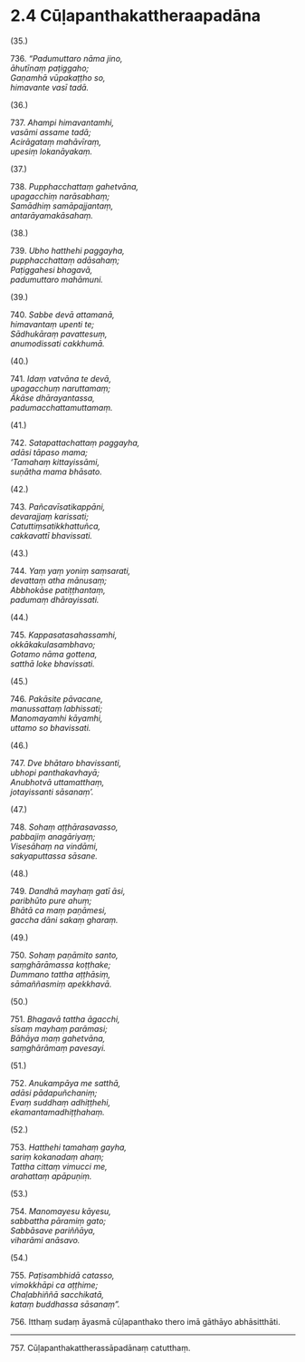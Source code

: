 # 2.4 Cūḷapanthakattheraapadāna

(35.)

736\. _“Padumuttaro nāma jino,_  
_āhutīnaṃ paṭiggaho;_  
_Gaṇamhā vūpakaṭṭho so,_  
_himavante vasī tadā._  

(36.)

737\. _Ahampi himavantamhi,_  
_vasāmi assame tadā;_  
_Acirāgataṃ mahāvīraṃ,_  
_upesiṃ lokanāyakaṃ._  

(37.)

738\. _Pupphacchattaṃ gahetvāna,_  
_upagacchiṃ narāsabhaṃ;_  
_Samādhiṃ samāpajjantaṃ,_  
_antarāyamakāsahaṃ._  

(38.)

739\. _Ubho hatthehi paggayha,_  
_pupphacchattaṃ adāsahaṃ;_  
_Paṭiggahesi bhagavā,_  
_padumuttaro mahāmuni._  

(39.)

740\. _Sabbe devā attamanā,_  
_himavantaṃ upenti te;_  
_Sādhukāraṃ pavattesuṃ,_  
_anumodissati cakkhumā._  

(40.)

741\. _Idaṃ vatvāna te devā,_  
_upagacchuṃ naruttamaṃ;_  
_Ākāse dhārayantassa,_  
_padumacchattamuttamaṃ._  

(41.)

742\. _Satapattachattaṃ paggayha,_  
_adāsi tāpaso mama;_  
_‘Tamahaṃ kittayissāmi,_  
_suṇātha mama bhāsato._  

(42.)

743\. _Pañcavīsatikappāni,_  
_devarajjaṃ karissati;_  
_Catuttiṃsatikkhattuñca,_  
_cakkavattī bhavissati._  

(43.)

744\. _Yaṃ yaṃ yoniṃ saṃsarati,_  
_devattaṃ atha mānusaṃ;_  
_Abbhokāse patiṭṭhantaṃ,_  
_padumaṃ dhārayissati._  

(44.)

745\. _Kappasatasahassamhi,_  
_okkākakulasambhavo;_  
_Gotamo nāma gottena,_  
_satthā loke bhavissati._  

(45.)

746\. _Pakāsite pāvacane,_  
_manussattaṃ labhissati;_  
_Manomayamhi kāyamhi,_  
_uttamo so bhavissati._  

(46.)

747\. _Dve bhātaro bhavissanti,_  
_ubhopi panthakavhayā;_  
_Anubhotvā uttamatthaṃ,_  
_jotayissanti sāsanaṃ’._  

(47.)

748\. _Sohaṃ aṭṭhārasavasso,_  
_pabbajiṃ anagāriyaṃ;_  
_Visesāhaṃ na vindāmi,_  
_sakyaputtassa sāsane._  

(48.)

749\. _Dandhā mayhaṃ gatī āsi,_  
_paribhūto pure ahuṃ;_  
_Bhātā ca maṃ paṇāmesi,_  
_gaccha dāni sakaṃ gharaṃ._  

(49.)

750\. _Sohaṃ paṇāmito santo,_  
_saṃghārāmassa koṭṭhake;_  
_Dummano tattha aṭṭhāsiṃ,_  
_sāmaññasmiṃ apekkhavā._  

(50.)

751\. _Bhagavā tattha āgacchi,_  
_sīsaṃ mayhaṃ parāmasi;_  
_Bāhāya maṃ gahetvāna,_  
_saṃghārāmaṃ pavesayi._  

(51.)

752\. _Anukampāya me satthā,_  
_adāsi pādapuñchaniṃ;_  
_Evaṃ suddhaṃ adhiṭṭhehi,_  
_ekamantamadhiṭṭhahaṃ._  

(52.)

753\. _Hatthehi tamahaṃ gayha,_  
_sariṃ kokanadaṃ ahaṃ;_  
_Tattha cittaṃ vimucci me,_  
_arahattaṃ apāpuṇiṃ._  

(53.)

754\. _Manomayesu kāyesu,_  
_sabbattha pāramiṃ gato;_  
_Sabbāsave pariññāya,_  
_viharāmi anāsavo._  

(54.)

755\. _Paṭisambhidā catasso,_  
_vimokkhāpi ca aṭṭhime;_  
_Chaḷabhiññā sacchikatā,_  
_kataṃ buddhassa sāsanaṃ”._  

756\. Itthaṃ sudaṃ āyasmā cūḷapanthako thero imā gāthāyo abhāsitthāti.

---

757\. Cūḷapanthakattherassāpadānaṃ catutthaṃ.
